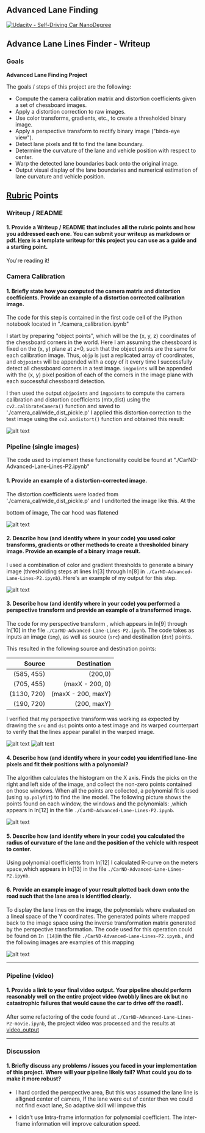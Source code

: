 ## Advanced Lane Finding
[![Udacity - Self-Driving Car NanoDegree](https://s3.amazonaws.com/udacity-sdc/github/shield-carnd.svg)](http://www.udacity.com/drive)
## Advance Lane Lines Finder - Writeup

### Goals

**Advanced Lane Finding Project**

The goals / steps of this project are the following:

* Compute the camera calibration matrix and distortion coefficients given a set of chessboard images.
* Apply a distortion correction to raw images.
* Use color transforms, gradients, etc., to create a thresholded binary image.
* Apply a perspective transform to rectify binary image ("birds-eye view").
* Detect lane pixels and fit to find the lane boundary.
* Determine the curvature of the lane and vehicle position with respect to center.
* Warp the detected lane boundaries back onto the original image.
* Output visual display of the lane boundaries and numerical estimation of lane curvature and vehicle position.

[//]: # (Image References)

[image1]: ./camera_cal/undistort_output.png "Undistorted"
[image2]: ./test_images/undistorted_straight_lines1.jpg "Road Transformed"
[image3]: ./test_images/combineGradient_color_straight_lines1.jpg "Binary Example"
[image4]: ./test_images/region_straight_lines1.jpg "Warp Example"
[image4_1]: ./test_images/perspective_tran_straight_lines1.jpg "Warp Example"
[image5]: ./test_images/poly_perspective_tran_straight_lines1.jpg "Fit Visual"
[image6]: ./test_images/warpback_poly_perspective_tran_straight_lines1.jpg "Output"
[video1]: ./project_video.mp4 "Video"

## [Rubric](https://review.udacity.com/#!/rubrics/571/view) Points



### Writeup / README

#### 1. Provide a Writeup / README that includes all the rubric points and how you addressed each one.  You can submit your writeup as markdown or pdf.  [Here](https://github.com/udacity/CarND-Advanced-Lane-Lines/blob/master/writeup_template.md) is a template writeup for this project you can use as a guide and a starting point.  

You're reading it!

### Camera Calibration

#### 1. Briefly state how you computed the camera matrix and distortion coefficients. Provide an example of a distortion corrected calibration image.

The code for this step is contained in the first code cell of the IPython notebook located in "./camera_calibration.ipynb" 

I start by preparing "object points", which will be the (x, y, z) coordinates of the chessboard corners in the world. Here I am assuming the chessboard is fixed on the (x, y) plane at z=0, such that the object points are the same for each calibration image.  Thus, `objp` is just a replicated array of coordinates, and `objpoints` will be appended with a copy of it every time I successfully detect all chessboard corners in a test image.  `imgpoints` will be appended with the (x, y) pixel position of each of the corners in the image plane with each successful chessboard detection.  

I then used the output `objpoints` and `imgpoints` to compute the camera calibration and distortion coefficients (mtx,dist) using the `cv2.calibrateCamera()` function and saved to './camera_cal/wide_dist_pickle.p'
I applied this distortion correction to the test image using the `cv2.undistort()` function and obtained this result: 

![alt text][image1]

### Pipeline (single images)

The code used to implement these functionality could be found at "./CarND-Advanced-Lane-Lines-P2.ipynb"

#### 1. Provide an example of a distortion-corrected image.

The distortion coefficients were loaded from './camera_cal/wide_dist_pickle.p' and I unditorted the image like this. At the 

bottom of image, The car hood was flatened

![alt text][image2]

#### 2. Describe how (and identify where in your code) you used color transforms, gradients or other methods to create a thresholded binary image.  Provide an example of a binary image result.

I used a combination of color and gradient thresholds to generate a binary image (thresholding steps at lines In[3] through In[8] in `./CarND-Advanced-Lane-Lines-P2.ipynb`).  Here's an example of my output for this step.  

![alt text][image3]

#### 3. Describe how (and identify where in your code) you performed a perspective transform and provide an example of a transformed image.

The code for my perspective transform , which appears in In[9] through In[10] in the file `./CarND-Advanced-Lane-Lines-P2.ipynb`.  The code takes as inputs an image (`img`), as well as source (`src`) and destination (`dst`) points.  


This resulted in the following source and destination points:

|Source|Destination|
|-----:|----------:|
|(585, 455)|(200,0)|
|(705, 455)|(maxX - 200, 0)|
|(1130, 720)|(maxX - 200, maxY)|
|(190, 720)|(200, maxY)|

I verified that my perspective transform was working as expected by drawing the `src` and `dst` points onto a test image and its warped counterpart to verify that the lines appear parallel in the warped image.

![alt text][image4]
![alt text][image4_1]

#### 4. Describe how (and identify where in your code) you identified lane-line pixels and fit their positions with a polynomial?

The algorithm calculates the histogram on the X axis. Finds the picks on the right and left side of the image, and collect the non-zero points contained on those windows. When all the points are collected, a polynomial fit is used (using `np.polyfit`) to find the line model. The following picture shows the points found on each window, the windows and the polynomials:
,which appears in In[12] in the file `./CarND-Advanced-Lane-Lines-P2.ipynb`.

![alt text][image5]

#### 5. Describe how (and identify where in your code) you calculated the radius of curvature of the lane and the position of the vehicle with respect to center.

Using polynomial coefficients from In[12] I calculated R-curve on the meters space,which appears in In[13] in the file `./CarND-Advanced-Lane-Lines-P2.ipynb`.

#### 6. Provide an example image of your result plotted back down onto the road such that the lane area is identified clearly.


To display the lane lines on the image, the polynomials where evaluated on a lineal space of the Y coordinates. The generated points where mapped back to the image space using the inverse transformation matrix generated by the perspective transformation. The code used for this operation could be found on `In [14]`in the file `./CarND-Advanced-Lane-Lines-P2.ipynb`., and the following images are examples of this mapping

![alt text][image6]

---

### Pipeline (video)

#### 1. Provide a link to your final video output.  Your pipeline should perform reasonably well on the entire project video (wobbly lines are ok but no catastrophic failures that would cause the car to drive off the road!).

After some refactoring of the code found at `./CarND-Advanced-Lane-Lines-P2-movie.ipynb`, the project video was processed and the results at [video_output](./result_project_video.mp4)

---

### Discussion

#### 1. Briefly discuss any problems / issues you faced in your implementation of this project.  Where will your pipeline likely fail?  What could you do to make it more robust?

- I hard corded the percpective area, But this was assumed the lane line is alligned center of camera, If the lane were out of center then we could not find exact lane, So adaptive skill will impove this

- I didn't use Intra-frame information for polynomial coefficient. The inter-frame information will improve calcuration speed.
